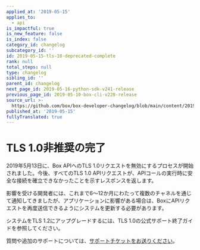 ```yaml
---
applied_at: '2019-05-15'
applies_to:
  - api
is_impactful: true
is_new_feature: false
is_index: false
category_id: changelog
subcategory_id: ''
id: 2019-05-15-tls-10-deprecated-complete
rank: null
total_steps: null
type: changelog
sibling_id: ''
parent_id: changelog
next_page_id: 2019-05-16-python-sdk-v241-release
previous_page_id: 2019-05-10-box-cli-v220-release
source_url: >-
  https://github.com/box/box-developer-changelog/blob/main/content/2019/05-15-tls-10-deprecated-complete.md
published_at: '2019-05-15'
fullyTranslated: true
---
```

# TLS 1.0非推奨の完了

2019年5月13日に、Box APIへのTLS 1.0リクエストを無効にするプロセスが開始されました。今後、すべてのTLS 1.0 APIリクエストが、APIコールの実行時に安全な接続を確立できなかったことを示すレスポンスを返します。

影響を受ける開発者には、これまで6～12か月にわたって複数のチャネルを通じて通知してきましたが、アプリケーションに影響がある場合は、BoxにAPIリクエストを再度送信できるようにシステムを更新する必要があります。

システムをTLS 1.2にアップグレードするには、TLS 1.0の公式サポート終了ガイドを参照してください。

質問や追加のサポートについては、[サポートチケットをお送りください][support_ticket]。

[support_ticket]: https://community.box.com/t5/custom/page/page-id/BoxSearchLithiumTKB
